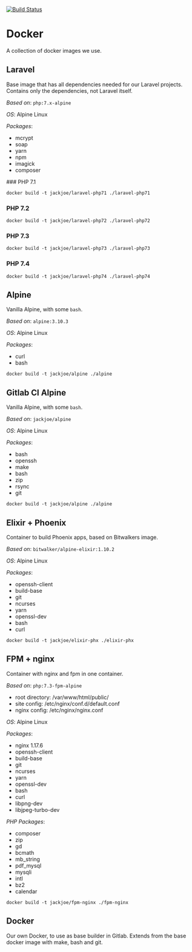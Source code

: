 [![Build Status](https://travis-ci.org/jackjoe/docker.svg?branch=master)](https://travis-ci.org/jackjoe/docker)

# Docker

A collection of docker images we use.

## Laravel

Base image that has all dependencies needed for our Laravel projects. Contains only the dependencies, not Laravel itself.

_Based on_: `php:7.x-alpine`

_OS_: Alpine Linux

_Packages_:

- mcrypt
- soap
- yarn
- npm
- imagick
- composer

### PHP 7.1

`docker build -t jackjoe/laravel-php71 ./laravel-php71`

### PHP 7.2

`docker build -t jackjoe/laravel-php72 ./laravel-php72`

### PHP 7.3

`docker build -t jackjoe/laravel-php73 ./laravel-php73`

### PHP 7.4

`docker build -t jackjoe/laravel-php74 ./laravel-php74`

## Alpine

Vanilla Alpine, with some `bash`.

_Based on_: `alpine:3.10.3`

_OS_: Alpine Linux

_Packages_:

- curl
- bash

`docker build -t jackjoe/alpine ./alpine`

## Gitlab CI Alpine

Vanilla Alpine, with some `bash`.

_Based on_: `jackjoe/alpine`

_OS_: Alpine Linux

_Packages_:

- bash
- openssh
- make
- bash
- zip
- rsync
- git

`docker build -t jackjoe/alpine ./alpine`

## Elixir + Phoenix

Container to build Phoenix apps, based on Bitwalkers image.

_Based on_: `bitwalker/alpine-elixir:1.10.2`

_OS_: Alpine Linux

_Packages_:

- openssh-client
- build-base
- git
- ncurses
- yarn
- openssl-dev
- bash
- curl

`docker build -t jackjoe/elixir-phx ./elixir-phx`

## FPM + nginx

Container with nginx and fpm in one container.

_Based on_: `php:7.3-fpm-alpine`

- root directory: /var/www/html/public/
- site config: /etc/nginx/conf.d/default.conf
- nginx config: /etc/nginx/nginx.conf

_OS_: Alpine Linux

_Packages_:

- nginx 1.17.6
- openssh-client
- build-base
- git
- ncurses
- yarn
- openssl-dev
- bash
- curl
- libpng-dev
- libjpeg-turbo-dev

_PHP Packages_:

- composer
- zip
- gd
- bcmath
- mb_string
- pdf_mysql
- mysqli
- intl
- bz2
- calendar

`docker build -t jackjoe/fpm-nginx ./fpm-nginx`

## Docker

Our own Docker, to use as base builder in Gitlab. Extends from the base docker image with make, bash and git.
